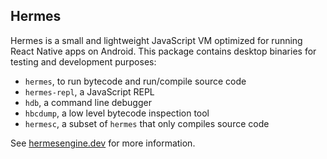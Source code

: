## Hermes

Hermes is a small and lightweight JavaScript VM optimized for running React
Native apps on Android.  This package contains desktop binaries for testing and
development purposes:

* `hermes`, to run bytecode and run/compile source code
* `hermes-repl`, a JavaScript REPL
* `hdb`, a command line debugger
* `hbcdump`, a low level bytecode inspection tool
* `hermesc`, a subset of `hermes` that only compiles source code

See [hermesengine.dev](https://hermesengine.dev) for more information.
